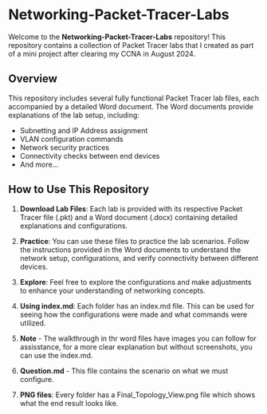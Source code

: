 # Networking-Packet-Tracer-Labs

Welcome to the **Networking-Packet-Tracer-Labs** repository! This repository contains a collection of Packet Tracer labs that I created as part of a mini project after clearing my CCNA in August 2024.

## Overview

This repository includes several fully functional Packet Tracer lab files, each accompanied by a detailed Word document. The Word documents provide explanations of the lab setup, including:

- Subnetting and IP Address assignment
- VLAN configuration commands
- Network security practices
- Connectivity checks between end devices
- And more...

## How to Use This Repository

1. **Download Lab Files**: Each lab is provided with its respective Packet Tracer file (.pkt) and a Word document (.docx) containing detailed explanations and configurations.

2. **Practice**: You can use these files to practice the lab scenarios. Follow the instructions provided in the Word documents to understand the network setup, configurations, and verify connectivity between different devices.

3. **Explore**: Feel free to explore the configurations and make adjustments to enhance your understanding of networking concepts.
4. **Using index.md**: Each folder has an index.md file. This can be used for seeing how the configurations were made and what commands were utilized.
5. **Note** - The walkthrough in thr word files have images you can follow for assisstance, for a more clear explanation but without screenshots, you can use the index.md.
6. **Question.md** - This file contains the scenario on what we must configure.
7. **PNG files**: Every folder has a Final_Topology_View.png file which shows what the end result looks like.
